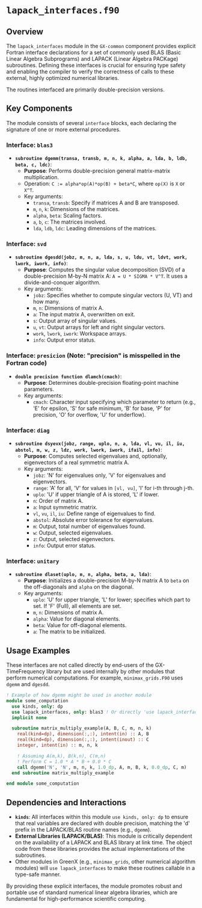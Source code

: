 # `lapack_interfaces.f90`

## Overview

The `lapack_interfaces` module in the `GX-common` component provides explicit Fortran interface declarations for a set of commonly used BLAS (Basic Linear Algebra Subprograms) and LAPACK (Linear Algebra PACKage) subroutines. Defining these interfaces is crucial for ensuring type safety and enabling the compiler to verify the correctness of calls to these external, highly optimized numerical libraries.

The routines interfaced are primarily double-precision versions.

## Key Components

The module consists of several `interface` blocks, each declaring the signature of one or more external procedures.

### Interface: `blas3`

- **`subroutine dgemm(transa, transb, m, n, k, alpha, a, lda, b, ldb, beta, c, ldc)`**:
    - **Purpose**: Performs double-precision general matrix-matrix multiplication.
    - Operation: `C := alpha*op(A)*op(B) + beta*C`, where `op(X)` is `X` or `X^T`.
    - Key arguments:
        - `transa`, `transb`: Specify if matrices A and B are transposed.
        - `m`, `n`, `k`: Dimensions of the matrices.
        - `alpha`, `beta`: Scaling factors.
        - `a`, `b`, `c`: The matrices involved.
        - `lda`, `ldb`, `ldc`: Leading dimensions of the matrices.

### Interface: `svd`

- **`subroutine dgesdd(jobz, m, n, a, lda, s, u, ldu, vt, ldvt, work, lwork, iwork, info)`**:
    - **Purpose**: Computes the singular value decomposition (SVD) of a double-precision M-by-N matrix A: `A = U * SIGMA * V^T`. It uses a divide-and-conquer algorithm.
    - Key arguments:
        - `jobz`: Specifies whether to compute singular vectors (U, VT) and how many.
        - `m`, `n`: Dimensions of matrix A.
        - `a`: The input matrix A, overwritten on exit.
        - `s`: Output array of singular values.
        - `u`, `vt`: Output arrays for left and right singular vectors.
        - `work`, `lwork`, `iwork`: Workspace arrays.
        - `info`: Output error status.

### Interface: `presicion` (Note: "precision" is misspelled in the Fortran code)

- **`double precision function dlamch(cmach)`**:
    - **Purpose**: Determines double-precision floating-point machine parameters.
    - Key arguments:
        - `cmach`: Character input specifying which parameter to return (e.g., 'E' for epsilon, 'S' for safe minimum, 'B' for base, 'P' for precision, 'O' for overflow, 'U' for underflow).

### Interface: `diag`

- **`subroutine dsyevx(jobz, range, uplo, n, a, lda, vl, vu, il, iu, abstol, m, w, z, ldz, work, lwork, iwork, ifail, info)`**:
    - **Purpose**: Computes selected eigenvalues and, optionally, eigenvectors of a real symmetric matrix A.
    - Key arguments:
        - `jobz`: 'N' for eigenvalues only, 'V' for eigenvalues and eigenvectors.
        - `range`: 'A' for all, 'V' for values in `[vl, vu]`, 'I' for i-th through j-th.
        - `uplo`: 'U' if upper triangle of A is stored, 'L' if lower.
        - `n`: Order of matrix A.
        - `a`: Input symmetric matrix.
        - `vl`, `vu`, `il`, `iu`: Define range of eigenvalues to find.
        - `abstol`: Absolute error tolerance for eigenvalues.
        - `m`: Output, total number of eigenvalues found.
        - `w`: Output, selected eigenvalues.
        - `z`: Output, selected eigenvectors.
        - `info`: Output error status.

### Interface: `unitary`

- **`subroutine dlaset(uplo, m, n, alpha, beta, a, lda)`**:
    - **Purpose**: Initializes a double-precision M-by-N matrix A to `beta` on the off-diagonals and `alpha` on the diagonal.
    - Key arguments:
        - `uplo`: 'U' for upper triangle, 'L' for lower; specifies which part to set. If 'F' (Full), all elements are set.
        - `m`, `n`: Dimensions of matrix A.
        - `alpha`: Value for diagonal elements.
        - `beta`: Value for off-diagonal elements.
        - `a`: The matrix to be initialized.

## Usage Examples

These interfaces are not called directly by end-users of the GX-TimeFrequency library but are used internally by other modules that perform numerical computations. For example, `minimax_grids.F90` uses `dgemm` and `dgesdd`.

```fortran
! Example of how dgemm might be used in another module
module some_computation
  use kinds, only: dp
  use lapack_interfaces, only: blas3 ! Or directly 'use lapack_interfaces, only: dgemm'
  implicit none

  subroutine matrix_multiply_example(A, B, C, m, n, k)
    real(kind=dp), dimension(:,:), intent(in) :: A, B
    real(kind=dp), dimension(:,:), intent(inout) :: C
    integer, intent(in) :: m, n, k

    ! Assuming A(m,k), B(k,n), C(m,n)
    ! Perform C = 1.0 * A * B + 0.0 * C
    call dgemm('N', 'N', m, n, k, 1.0_dp, A, m, B, k, 0.0_dp, C, m)
  end subroutine matrix_multiply_example

end module some_computation
```

## Dependencies and Interactions

- **`kinds`**: All interfaces within this module `use kinds, only: dp` to ensure that real variables are declared with double precision, matching the 'd' prefix in the LAPACK/BLAS routine names (e.g., `dgemm`).
- **External Libraries (LAPACK/BLAS)**: This module is critically dependent on the availability of a LAPACK and BLAS library at link time. The object code from these libraries provides the actual implementations of the subroutines.
- Other modules in GreenX (e.g., `minimax_grids`, other numerical algorithm modules) will `use lapack_interfaces` to make these routines callable in a type-safe manner.

By providing these explicit interfaces, the module promotes robust and portable use of standard numerical linear algebra libraries, which are fundamental for high-performance scientific computing.
